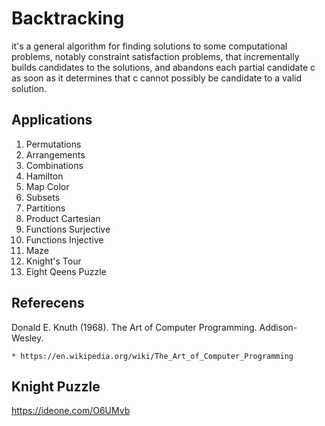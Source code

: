 # Backtracking

  it's a general algorithm for finding solutions to some computational problems, notably constraint satisfaction problems, that
  incrementally builds candidates to the solutions, and abandons each partial candidate c as soon as it determines that c cannot
  possibly be candidate to a valid solution.

## Applications

1.  Permutations
2.  Arrangements
3.  Combinations
4.  Hamilton
5.  Map Color
6.  Subsets
7.  Partitions
8.  Product Cartesian
9.  Functions Surjective
10. Functions Injective
11. Maze
12. Knight's Tour
13. Eight Qeens Puzzle

## Referecens

   Donald E. Knuth (1968). The Art of Computer Programming. Addison-Wesley.

    * https://en.wikipedia.org/wiki/The_Art_of_Computer_Programming 

## Knight Puzzle

https://ideone.com/O6UMvb
